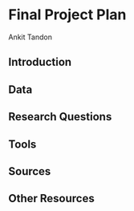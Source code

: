 # Final Project Plan
Ankit Tandon

## Introduction

## Data

## Research Questions

## Tools

## Sources

## Other Resources

